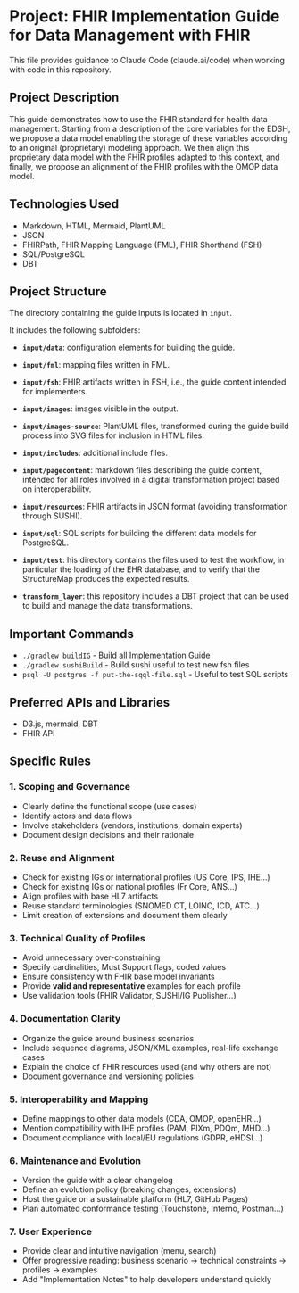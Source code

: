 # Project: FHIR Implementation Guide for Data Management with FHIR

This file provides guidance to Claude Code (claude.ai/code) when working with code in this repository.

## Project Description
This guide demonstrates how to use the FHIR standard for health data management. Starting from a description of the core variables for the EDSH, we propose a data model enabling the storage of these variables according to an original (proprietary) modeling approach. We then align this proprietary data model with the FHIR profiles adapted to this context, and finally, we propose an alignment of the FHIR profiles with the OMOP data model.

## Technologies Used
- Markdown, HTML, Mermaid, PlantUML
- JSON
- FHIRPath, FHIR Mapping Language (FML), FHIR Shorthand (FSH)
- SQL/PostgreSQL
- DBT

## Project Structure
The directory containing the guide inputs is located in `input`.

It includes the following subfolders:

- **`input/data`**: configuration elements for building the guide.  
- **`input/fml`**: mapping files written in FML.  
- **`input/fsh`**: FHIR artifacts written in FSH, i.e., the guide content intended for implementers.  
- **`input/images`**: images visible in the output.  
- **`input/images-source`**: PlantUML files, transformed during the guide build process into SVG files for inclusion in HTML files.  
- **`input/includes`**: additional include files.  
- **`input/pagecontent`**: markdown files describing the guide content, intended for all roles involved in a digital transformation project based on interoperability.  
- **`input/resources`**: FHIR artifacts in JSON format (avoiding transformation through SUSHI).  
- **`input/sql`**: SQL scripts for building the different data models for PostgreSQL.
- **`input/test`**: his directory contains the files used to test the workflow, in particular the loading of the EHR database, and to verify that the StructureMap produces the expected results.

- **`transform_layer`**: this repository includes a DBT project that can be used to build and manage the data transformations.

## Important Commands
- `./gradlew buildIG` - Build all Implementation Guide
- `./gradlew sushiBuild` - Build sushi useful to test new fsh files
- `psql -U postgres -f put-the-sqql-file.sql` - Useful to test SQL scripts

## Preferred APIs and Libraries
- D3.js, mermaid, DBT
- FHIR API

## Specific Rules

### 1. Scoping and Governance
- Clearly define the functional scope (use cases)
- Identify actors and data flows
- Involve stakeholders (vendors, institutions, domain experts)
- Document design decisions and their rationale

### 2. Reuse and Alignment
- Check for existing IGs or international profiles (US Core, IPS, IHE…)
- Check for existing IGs or national profiles (Fr Core, ANS…)
- Align profiles with base HL7 artifacts
- Reuse standard terminologies (SNOMED CT, LOINC, ICD, ATC…)
- Limit creation of extensions and document them clearly

### 3. Technical Quality of Profiles
- Avoid unnecessary over-constraining
- Specify cardinalities, Must Support flags, coded values
- Ensure consistency with FHIR base model invariants
- Provide **valid and representative** examples for each profile
- Use validation tools (FHIR Validator, SUSHI/IG Publisher…)

### 4. Documentation Clarity
- Organize the guide around business scenarios
- Include sequence diagrams, JSON/XML examples, real-life exchange cases
- Explain the choice of FHIR resources used (and why others are not)
- Document governance and versioning policies

### 5. Interoperability and Mapping
- Define mappings to other data models (CDA, OMOP, openEHR…)
- Mention compatibility with IHE profiles (PAM, PIXm, PDQm, MHD…)
- Document compliance with local/EU regulations (GDPR, eHDSI…)

### 6. Maintenance and Evolution
- Version the guide with a clear changelog
- Define an evolution policy (breaking changes, extensions)
- Host the guide on a sustainable platform (HL7, GitHub Pages)
- Plan automated conformance testing (Touchstone, Inferno, Postman…)

### 7. User Experience
- Provide clear and intuitive navigation (menu, search)
- Offer progressive reading: business scenario → technical constraints → profiles → examples
- Add "Implementation Notes" to help developers understand quickly
